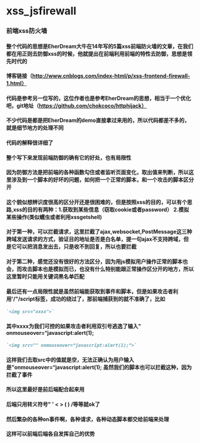 # xss_jsfirewall
### 前端xss防火墙

#### 整个代码的思想是EherDream大牛在14年写的5篇xss前端防火墙的文章，在我们都在用正则去防御xss的时候，他就提出在前端利用前端的特性去防御，思想是领先时代的
#### 博客链接（http://www.cnblogs.com/index-html/p/xss-frontend-firewall-1.html）
#### 代码是参考另一位写的，这位作者也是参考EherDream的思想，相当于一个优化吧，git地址（https://github.com/chokcoco/httphijack）
#### 不少代码是都是把EherDream的demo直接拿过来用的，所以代码都差不多的，就是细节地方的处理不同
#### 代码的解释很详细了
#### 整个写下来发现前端防御的确有它的好处，也有局限性
#### 因为防御方法是把前端的各种函数勾住或者监听页面变化，取出值来判断，所以这里涉及到一个脚本的好坏的问题，如何把一个正常的脚本，和一个攻击的脚本区分开
#### 这个貌似想辨识度很高的区分开还是很困难的，但是按照xss的目的，可以有个思路,xss的目的有两种：1.获取到某些信息（窃取cookie或者password） 2.模拟某些操作(类似蠕虫或者利用xssgetshell)
#### 对于第一种，可以拦截请求，这里拦截了ajax,websocket,PostMessage这三种跨域发送请求的方式，验证目的地址是否是白名单，提一句ajax不支持跨域，但是它可以把消息发出去，只是收不到回复，所以也要拦截
#### 对于第二种，感觉还没有很好的方法区分，因为用js模拟用户操作正常的脚本也会，而攻击脚本也是模拟而已，也没有什么特别能跟正常操作区分开的地方，所以这里暂时只能用关键词黑名单匹配

#### 最后还有一点局限性就是虽然前端能获取到事件和脚本，但是如果攻击者利用'/"/script标签，成功的绕过了，那前端捕获到的就不准确了，比如
```markdown
`<img src="xxxx">`
```
#### 其中xxxx为我们可控的如果攻击者利用双引号逃逸了输入" onmouseover=“javascript:alert(1);
```markdown
`<img src="" onmouseover=“javascript:alert(1);”>`
```
#### 这样我们去取src中的值就是空，无法正确认为用户输入是"onmouseover=“javascript:alert(1);  虽然我们的脚本也可以拦截这种，因为拦截了事件
#### 所以这里最好是前后端配合起来用
#### 后端只用转义符号" ' < > ( ) /等等就ok了
#### 然后繁杂的各种on事件啊，各种请求，各种动态脚本都交给前端来处理
#### 这样可以前端后端各自发挥自己的优势

